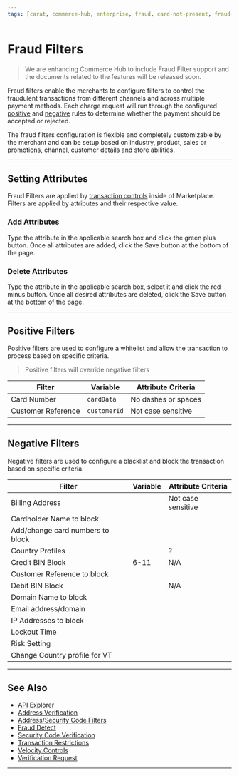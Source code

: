 ```yaml
---
tags: [carat, commerce-hub, enterprise, fraud, card-not-present, fraud-filters]
---
```



# Fraud Filters

<!-- theme: danger -->
> We are enhancing Commerce Hub to include Fraud Filter support and the documents related to the features will be released soon.

Fraud filters enable the merchants to configure filters to control the fraudulent transactions from different channels and across multiple payment methods. Each charge request will run through the configured [positive](#positive-filters) and [negative](#negative-filters) rules to determine whether the payment should be accepted or rejected.

The fraud filters configuration is flexible and completely customizable by the merchant and can be setup based on industry, product, sales or promotions, channel, customer details and store abilities.


---

## Setting Attributes

Fraud Filters are applied by [transaction controls](?path=docs/Resources/Guides/Fraud/Fraud-Settings.md) inside of Marketplace. Filters are applied by attributes and their respective value.

### Add Attributes

Type the attribute in the applicable search box and click the green plus button. Once all attributes are added, click the Save button at the bottom of the page. 

### Delete Attributes

Type the attribute in the applicable search box, select it and click the red minus button. Once all desired attributes are deleted, click the Save button at the bottom of the page. 

---

## Positive Filters

Positive filters are used to configure a whitelist and allow the transaction to process based on specific criteria.

<!-- theme: info -->
> Positive filters will override negative filters

| Filter | Variable | Attribute Criteria  |
| ----- | ------ | ----- |
| Card Number | `cardData` | No dashes or spaces |
| Customer Reference | `customerId` | Not case sensitive |

---

## Negative Filters

Negative filters are used to configure a blacklist and block the transaction based on specific criteria.

| Filter | Variable | Attribute Criteria | 
| ----- | ------ | ----- |
| Billing Address | | Not case sensitive |
| Cardholder Name to block | |  |
| Add/change card numbers to block |  |  |
| Country Profiles |  | ? |
| Credit BIN Block | 6-11  | N/A |
| Customer Reference to block |  | |
| Debit BIN Block |  | N/A |
| Domain Name to block |  |  |
| Email address/domain |  | |
| IP Addresses to block |  | |
| Lockout Time |  | |
| Risk Setting |  | |
| Change Country profile for VT |  | |


---

## See Also

- [API Explorer](../api/?type=post&path=/payments-vas/v1/accounts/verification)
- [Address Verification](?path=docs/Resources/Guides/Fraud/Address-Verification.md)
- [Address/Security Code Filters](?path=docs/Resources/Guides/Fraud/Fraud-Settings-AVS-CVV.md)
- [Fraud Detect](?path=docs/Resources/Guides/Fraud/Fraud-Detect.md)
- [Security Code Verification](?path=docs/Resources/Guides/Fraud/Security-Code.md)
- [Transaction Restrictions](?path=docs/Resources/Guides/Fraud/Fraud-Settings-Restrictions.md)
- [Velocity Controls](?path=docs/Resources/Guides/Fraud/Fraud-Settings-Velocity.md)
- [Verification Request](?path=docs/Resources/API-Documents/Payments_VAS/Verification.md)

---
